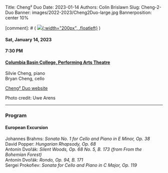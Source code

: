 Title: Cheng² Duo
Date: 2023-01-14
Authors: Colin Brislawn
Slug: Cheng-2-Duo
Banner: images/2022-2023/Cheng2Duo-large.jpg
Bannerposition: center 10%

[comment]: # ( [![ ]({filename}/images/2022-2023/BalourdetQuartet-400.jpg){:width="200px", .floatleft}]({filename}./BalourdetQuartet.md) )

#### Sat, January 14, 2023

#### 7:30 PM

#### [Columbia Basin College, Performing Arts Theatre](https://goo.gl/maps/kNZ4DFSqJUNVorCE6)

Silvie Cheng, piano <br/>
Bryan Cheng, cello

[Cheng² Duo website](https://www.cheng2duo.com/)

Photo credit: Uwe Arens

---

### Program

#### European Excursion

Johannes Brahms: *Sonata No. 1 for Cello and Piano in E Minor, Op. 38* <br/>
David Popper: *Hungarian Rhapsody, Op. 68* <br/>
Antonín Dvořák: *Silent Woods, Op. 68 No. 5, B. 173 (from From the Bohemian Forest)* <br/>
Antonín Dvořák: *Rondo, Op. 94, B. 171* <br>
Sergei Prokofiev: *Sonata for Cello and Piano in C Major, Op. 119*

